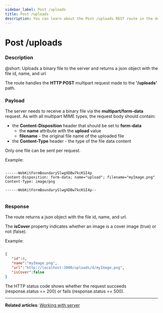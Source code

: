 ```yaml
---
sidebar_label: Post /uploads
title: Post /uploads
description: You can learn about the Post /uploads REST route in the documentation of the DHTMLX JavaScript Kanban library. Browse developer guides and API reference, try out code examples and live demos, and download a free 30-day evaluation version of DHTMLX Kanban.
---
```


# Post /uploads

### Description

@short: Uploads a binary file to the server and returns a json object with the file id, name, and url

The route handles the **HTTP POST** multipart request made to the **'/uploads'** path.

### Payload

The server needs to receive a binary file via the **multipart/form-data** request. As with all multipart MIME types, the request body should contain:

- the **Content-Disposition** header that should be set to **form-data**
  - the **name** attribute with the **upload** value 
  - **filename** - the original file name of the uploaded file
- the **Content-Type** header - the type of the file data content

Only one file can be sent per request.

Example:

~~~

------WebKitFormBoundarySlwgXDBw7kcKSI4p
Content-Disposition: form-data; name="upload"; filename="myImage.png"
Content-Type: image/png

------WebKitFormBoundarySlwgXDBw7kcKSI4p--


~~~

### Response

The route returns a json object with the file id, name, and url.

The **isCover** property indicates whether an image is a cover image (true) or not (false). 

Example:


~~~ json

{
   "id":4,
   "name":"myImage.png",
   "url":"http://localhost:3000/uploads/4/myImage.png",
   "isCover":false
}
~~~


The HTTP status code shows whether the request succeeds (response.status == 200) or fails (response.status == 500).

---

**Related articles**: [Working with server](guides/working_with_server.md)
